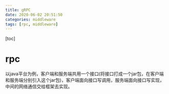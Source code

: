 ```yaml
---
title: gRPC
date: 2020-06-02 20:51:50
categories: middleware
tags: [rpc, middleware]
---
```

[toc]


# rpc
以java平台为例，客户端和服务端共用一个接口(将接口打成一个jar包，在客户端和服务端分别引入这个jar包)，客户端面向接口写调用，服务端面向接口写实现，中间的网络通信交给框架去实现。